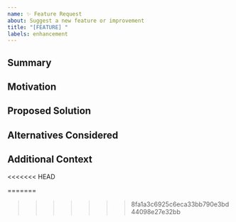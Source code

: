 ```yaml
---
name: ✨ Feature Request
about: Suggest a new feature or improvement
title: "[FEATURE] "
labels: enhancement
---
```


## Summary
<!-- Briefly describe the feature or improvement. -->

## Motivation
<!-- Why is this feature important? What problem does it solve? -->

## Proposed Solution
<!-- Describe how you'd like to see it implemented (if you have ideas). -->

## Alternatives Considered
<!-- If you considered other approaches, mention them here. -->

## Additional Context
<<<<<<< HEAD
<!-- Optional: Extra information, diagrams, or references. -->
=======
<!-- Optional: Extra information, diagrams, or references. -->
>>>>>>> 8fa1a3c6925c6eca33bb790e3bd44098e27e32bb

